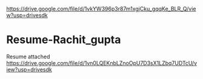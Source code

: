 https://drive.google.com/file/d/1vkYW396p3r87m1xgjCku_gqqKe_BLR_Q/view?usp=drivesdk
# Resume-Rachit_gupta
Resume attached 
https://drive.google.com/file/d/1vn0LQEKnbLZnoOpU7D3sX1LZbq7UDTcU/view?usp=drivesdk
